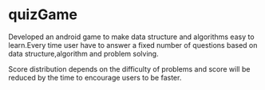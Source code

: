 # quizGame

Developed an android game to make data structure and algorithms easy to learn.Every time user have to answer 
a fixed number of questions based on data structure,algorithm and problem solving.

Score distribution depends on the difficulty  of problems and score will be reduced by the time to encourage users to be faster.